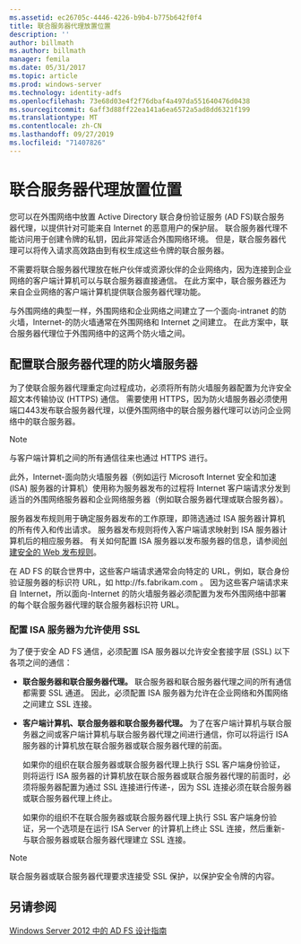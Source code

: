 ```yaml
---
ms.assetid: ec26705c-4446-4226-b9b4-b775b642f0f4
title: 联合服务器代理放置位置
description: ''
author: billmath
ms.author: billmath
manager: femila
ms.date: 05/31/2017
ms.topic: article
ms.prod: windows-server
ms.technology: identity-adfs
ms.openlocfilehash: 73e68d03e4f2f76dbaf4a497da551640476d0438
ms.sourcegitcommit: 6aff3d88ff22ea141a6ea6572a5ad8dd6321f199
ms.translationtype: MT
ms.contentlocale: zh-CN
ms.lasthandoff: 09/27/2019
ms.locfileid: "71407826"
---
```

# <a name="where-to-place-a-federation-server-proxy"></a>联合服务器代理放置位置

您可以在外围网络中放置 Active Directory 联合身份验证服务 \(AD FS\)联合服务器代理，以提供针对可能来自 Internet 的恶意用户的保护层。 联合服务器代理不能访问用于创建令牌的私钥，因此非常适合外围网络环境。 但是，联合服务器代理可以将传入请求高效路由到有权生成这些令牌的联合服务器。  
  
不需要将联合服务器代理放在帐户伙伴或资源伙伴的企业网络内，因为连接到企业网络的客户端计算机可以与联合服务器直接通信。 在此方案中，联合服务器还为来自企业网络的客户端计算机提供联合服务器代理功能。  
  
与外围网络的典型一样，外围网络和企业网络之间建立了一个面向\-intranet 的防火墙，Internet\-的防火墙通常在外围网络和 Internet 之间建立。 在此方案中，联合服务器代理位于外围网络中的这两个防火墙之间。  
  
## <a name="configuring-your-firewall-servers-for-a-federation-server-proxy"></a>配置联合服务器代理的防火墙服务器  
为了使联合服务器代理重定向过程成功，必须将所有防火墙服务器配置为允许安全超文本传输协议 \(HTTPS\) 通信。 需要使用 HTTPS，因为防火墙服务器必须使用端口443发布联合服务器代理，以便外围网络中的联合服务器代理可以访问企业网络中的联合服务器。  
  
> [!NOTE]  
> 与客户端计算机之间的所有通信往来也通过 HTTPS 进行。  
  
此外，Internet\-面向防火墙服务器（例如运行 Microsoft Internet 安全和加速 \(ISA\) 服务器的计算机）使用称为服务器发布的过程将 Internet 客户端请求分发到适当的外围网络服务器和企业网络服务器（例如联合服务器代理或联合服务器）。  
  
服务器发布规则用于确定服务器发布的工作原理，即筛选通过 ISA 服务器计算机的所有传入和传出请求。 服务器发布规则将传入客户端请求映射到 ISA 服务器计算机后的相应服务器。 有关如何配置 ISA 服务器以发布服务器的信息，请参阅[创建安全的 Web 发布规则](https://go.microsoft.com/fwlink/?LinkId=75182)。  
  
在 AD FS 的联合世界中，这些客户端请求通常会向特定的 URL，例如，联合身份验证服务器的标识符 URL，如 http:\//fs.fabrikam.com 。 因为这些客户端请求来自 Internet，所以面向\-Internet 的防火墙服务器必须配置为发布外围网络中部署的每个联合服务器代理的联合服务器标识符 URL。  
  
### <a name="configuring-isa-server-to-allow-ssl"></a>配置 ISA 服务器为允许使用 SSL  
为了便于安全 AD FS 通信，必须配置 ISA 服务器以允许安全套接字层 \(SSL\) 以下各项之间的通信：  
  
-   **联合服务器和联合服务器代理。** 联合服务器和联合服务器代理之间的所有通信都需要 SSL 通道。 因此，必须配置 ISA 服务器为允许在企业网络和外围网络之间建立 SSL 连接。  
  
-   **客户端计算机、联合服务器和联合服务器代理。** 为了在客户端计算机与联合服务器之间或客户端计算机与联合服务器代理之间进行通信，你可以将运行 ISA 服务器的计算机放在联合服务器或联合服务器代理的前面。  
  
    如果你的组织在联合服务器或联合服务器代理上执行 SSL 客户端身份验证，则将运行 ISA 服务器的计算机放在联合服务器或联合服务器代理的前面时，必须将服务器配置为通过 SSL 连接进行传递\-，因为 SSL 连接必须在联合服务器或联合服务器代理上终止。  
  
    如果你的组织不在联合服务器或联合服务器代理上执行 SSL 客户端身份验证，另一个选项是在运行 ISA Server 的计算机上终止 SSL 连接，然后重新\-与联合服务器或联合服务器代理建立 SSL 连接。  
  
> [!NOTE]  
> 联合服务器或联合服务器代理要求连接受 SSL 保护，以保护安全令牌的内容。  
  
## <a name="see-also"></a>另请参阅
[Windows Server 2012 中的 AD FS 设计指南](AD-FS-Design-Guide-in-Windows-Server-2012.md)
